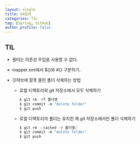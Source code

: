 ```yaml
---
layout: single
title: 64일차
categories: TIL
tag: [Spring, GitHub]
author_profile: false
---
```


## TIL

* 필터는 의존성 주입을 사용할 수 없다.

* mapper.xml에서 ${}와 #{} 구분하기. 

* 깃허브에 잘못 올린 폴더 삭제하는 방법

  * 로컬 디렉토리와 git 저장소에서 모두 삭제하기

    ```python
    $ git rm -rf 폴더명
    $ git commit -m "delete folder"
    $ git push
    ```

  * 로컬 디렉토리의 폴더는 유지한 채 git 저장소에서만 폴더 삭제하기

    ```python
    $ git rm --cached -r 폴더명/
    $ git commit -m "delete folder"
    $ git push
    ```
